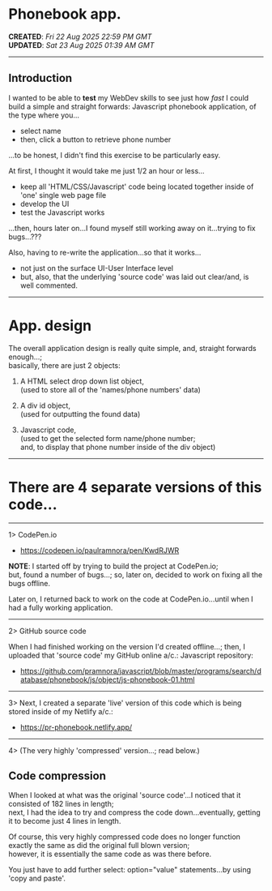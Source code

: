 # Phonebook app.

**CREATED**: *Fri 22 Aug 2025 22:59 PM GMT*  
**UPDATED**: *Sat 23 Aug 2025 01:39 AM GMT*  

-----

## Introduction

I wanted to be able to **test** my WebDev skills to see just how *fast* I could build a simple and straight forwards: Javascript phonebook application, of the type where you...  

- select name  
- then, click a button to retrieve phone number  

...to be honest, I didn't find this exercise to be particularly easy.  

At first, I thought it would take me just 1/2 an hour or less...  

- keep all 'HTML/CSS/Javascript' code being located together inside of 'one' single web page file    
- develop the UI    
- test the Javascript works  

...then, hours later on...I found myself still working away on it...trying to fix bugs...???    

Also, having to re-write the application...so that it works...  

- not just on the surface UI-User Interface level  
- but, also, that the underlying 'source code' was laid out clear/and, is well commented.  
 

-----

# App. design  
 
The overall application design is really quite simple, and, straight forwards enough...;    
basically, there are just 2 objects:  

1. A HTML select drop down list object,    
   (used to store all of the 'names/phone numbers' data)    
       
2. A div id object,  
   (used for outputting the found data)  

3. Javascript code,    
   (used to get the selected form name/phone number;  
   and, to display that phone number inside of the div object)  

-----

# There are 4 separate versions of this code...

-----

1> CodePen.io

- https://codepen.io/paulramnora/pen/KwdRJWR

**NOTE**: I started off by trying to build the project at CodePen.io;   
but, found a number of bugs...; so, later on, decided to work on fixing all the bugs offline. 

Later on, I returned back to work on the code at CodePen.io...until when I had a fully working application.  

-----

2> GitHub source code  

When I had finished working on the version I'd created offline...; 
then, I uploaded that 'source code' my GitHub online a/c.: Javascript repository:

- [https://github.com/pramnora/javascript/blob/master/programs/search/database/phonebook/js/object/js-phonebook-01.html
](https://github.com/pramnora/javascript/blob/master/programs/search/database/phonebook/html/select/js-phonebook-app-a.html)

-----

3> Next, I created a separate 'live' version of this code which is being stored inside of my Netlify a/c.:

- https://pr-phonebook.netlify.app/

-----

4> (The very highly 'compressed' version...; read below.)
  
## Code compression

When I looked at what was the original 'source code'...I noticed that it consisted of 182 lines in length;    
next, I had the idea to try and compress the code down...eventually, getting it to become just 4 lines in length.  

Of course, this very highly compressed code does no longer function exactly the same as did the original full blown version;  
however, it is essentially the same code as was there before. 

You just have to add further select: option="value" statements...by using 'copy and paste'.  

